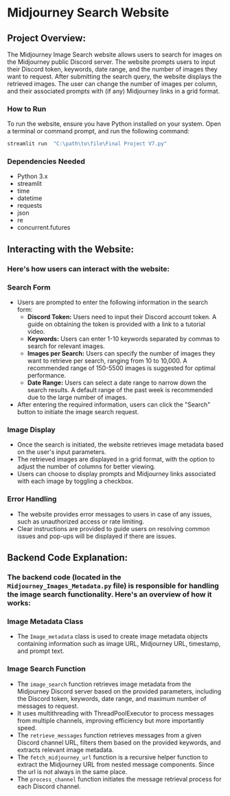 # Midjourney Search Website


## Project Overview:
The Midjourney Image Search website allows users to search for images on the Midjourney public Discord server.
The website prompts users to input their Discord token, keywords, date range, and the number of images they want to request. 
After submitting the search query, the website displays the retrieved images.
The user can change the number of images per column, and their associated prompts with (if any) Midjourney links in a grid format.


### How to Run

To run the website, ensure you have Python installed on your system.
Open a terminal or command prompt, and run the following command: 
```bash
streamlit run  "C:\path\to\file\Final Project V7.py"
```


### Dependencies Needed
- Python 3.x 
- streamlit 
- time
- datetime
- requests
- json
- re
- concurrent.futures


## Interacting with the Website:
### Here's how users can interact with the website:

### Search Form
- Users are prompted to enter the following information in the search form:
  - **Discord Token:** Users need to input their Discord account token. A guide on obtaining the token is provided with a link to a tutorial video.
  - **Keywords:** Users can enter 1-10 keywords separated by commas to search for relevant images.
  - **Images per Search:** Users can specify the number of images they want to retrieve per search, ranging from 10 to 10,000. A recommended range of 150-5500 images is suggested for optimal performance.
  - **Date Range:** Users can select a date range to narrow down the search results. A default range of the past week is recommended due to the large number of images.
- After entering the required information, users can click the "Search" button to initiate the image search request.

### Image Display
- Once the search is initiated, the website retrieves image metadata based on the user's input parameters.
- The retrieved images are displayed in a grid format, with the option to adjust the number of columns for better viewing.
- Users can choose to display prompts and Midjourney links associated with each image by toggling a checkbox.

### Error Handling
- The website provides error messages to users in case of any issues, such as unauthorized access or rate limiting.
- Clear instructions are provided to guide users on resolving common issues and pop-ups will be displayed if there are issues.


## Backend Code Explanation:
### The backend code (located in the `Midjourney_Images_Metadata.py` file) is responsible for handling the image search functionality. Here's an overview of how it works:

### Image Metadata Class
- The `Image_metadata` class is used to create image metadata objects containing information such as image URL, Midjourney URL, timestamp, and prompt text.

### Image Search Function
- The `image_search` function retrieves image metadata from the Midjourney Discord server based on the provided parameters, including the Discord token, keywords, date range, and maximum number of messages to request.
- It uses multithreading with ThreadPoolExecutor to process messages from multiple channels, improving efficiency but more importantly speed.
- The `retrieve_messages` function retrieves messages from a given Discord channel URL, filters them based on the provided keywords, and extracts relevant image metadata.
- The `fetch_midjourney_url` function is a recursive helper function to extract the Midjourney URL from nested message components. Since the url is not always in the same place.
- The `process_channel` function initiates the message retrieval process for each Discord channel.
